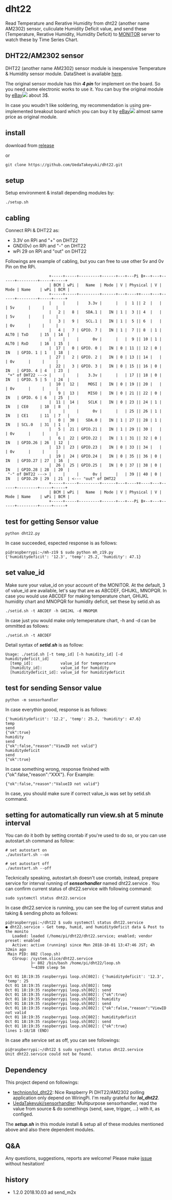 # dht22
Read Temperature and Rerative Humidity from dht22 (another name AM2302) sensor, culiculate Humidity Deficit value, and send these (Temperature, Rerative Humidity, Humidity Deficit) to [MONITOR](https://monitor.uedasoft.com) server to watch these by Time Series Chart.

## DHT22/AM2302 sensor

DHT22 (another name AM2302) sensor module is inexpensive Temperature & Humidity sensor module. DataSheet is available [here](https://www.sparkfun.com/datasheets/Sensors/Temperature/DHT22.pdf).

The original sensor module has thin ***4 pin*** for implement on the board. So you need some electronic works to use it. You can buy the original module by <a target="_self" href="http://rover.ebay.com/rover/1/711-53200-19255-0/1?icep_ff3=2&pub=5575391936&toolid=10001&campid=5338390482&customid=&icep_item=181922128912&ipn=psmain&icep_vectorid=229466&kwid=902099&mtid=824&kw=lg">eBay</a><img style="text-decoration:none;border:0;padding:0;margin:0;" src="http://rover.ebay.com/roverimp/1/711-53200-19255-0/1?ff3=2&pub=5575391936&toolid=10001&campid=5338390482&customid=&item=181922128912&mpt=[CACHEBUSTER]"> about 3$.

In case you woudn't like soldering, my recommendation is using pre-implemented breakout board which you can buy it by <a target="_self" href="http://rover.ebay.com/rover/1/711-53200-19255-0/1?icep_ff3=2&pub=5575391936&toolid=10001&campid=5338390482&customid=&icep_item=191964438524&ipn=psmain&icep_vectorid=229466&kwid=902099&mtid=824&kw=lg">eBay</a><img style="text-decoration:none;border:0;padding:0;margin:0;" src="http://rover.ebay.com/roverimp/1/711-53200-19255-0/1?ff3=2&pub=5575391936&toolid=10001&campid=5338390482&customid=&item=191964438524&mpt=[CACHEBUSTER]"> almost same price as original module.

## install
download from [release](https://github.com/UedaTakeyuki/dht22/releases)

or 

```
git clone https://github.com/UedaTakeyuki/dht22.git
```

## setup
Setup environment & install depending modules by:

```
./setup.sh 
```

## cabling
Connect RPi & DHT22 as:

- 3.3V on RPi and "+" on DHT22
- GND(0v) on RPi and "-" on DHT22
- wPi 29 on RPi and "out" on DHT22 

Followings are example of cabling, but you can free to use other 5v and 0v Pin on the RPi. 

```
                   +-----+-----+---------+------+---+---Pi B+--+---+------+---------+-----+-----+
                   | BCM | wPi |   Name  | Mode | V | Physical | V | Mode | Name    | wPi | BCM |
                   +-----+-----+---------+------+---+----++----+---+------+---------+-----+-----+
                   |     |     |    3.3v |      |   |  1 || 2  |   |      | 5v      |     |     |
                   |   2 |   8 |   SDA.1 |   IN | 1 |  3 || 4  |   |      | 5v      |     |     |
                   |   3 |   9 |   SCL.1 |   IN | 1 |  5 || 6  |   |      | 0v      |     |     |
                   |   4 |   7 | GPIO. 7 |   IN | 1 |  7 || 8  | 1 | ALT0 | TxD     | 15  | 14  |
                   |     |     |      0v |      |   |  9 || 10 | 1 | ALT0 | RxD     | 16  | 15  |
                   |  17 |   0 | GPIO. 0 |   IN | 0 | 11 || 12 | 0 | IN   | GPIO. 1 | 1   | 18  |
                   |  27 |   2 | GPIO. 2 |   IN | 0 | 13 || 14 |   |      | 0v      |     |     |
                   |  22 |   3 | GPIO. 3 |   IN | 0 | 15 || 16 | 0 | IN   | GPIO. 4 | 4   | 23  |
 "+" of DHT22 ---> |     |     |    3.3v |      |   | 17 || 18 | 0 | IN   | GPIO. 5 | 5   | 24  |
                   |  10 |  12 |    MOSI |   IN | 0 | 19 || 20 |   |      | 0v      |     |     |
                   |   9 |  13 |    MISO |   IN | 0 | 21 || 22 | 0 | IN   | GPIO. 6 | 6   | 25  |
                   |  11 |  14 |    SCLK |   IN | 0 | 23 || 24 | 1 | IN   | CE0     | 10  | 8   |
                   |     |     |      0v |      |   | 25 || 26 | 1 | IN   | CE1     | 11  | 7   |
                   |   0 |  30 |   SDA.0 |   IN | 1 | 27 || 28 | 1 | IN   | SCL.0   | 31  | 1   |
                   |   5 |  21 | GPIO.21 |   IN | 1 | 29 || 30 |   |      | 0v      |     |     |
                   |   6 |  22 | GPIO.22 |   IN | 1 | 31 || 32 | 0 | IN   | GPIO.26 | 26  | 12  |
                   |  13 |  23 | GPIO.23 |   IN | 0 | 33 || 34 |   |      | 0v      |     |     |
                   |  19 |  24 | GPIO.24 |   IN | 0 | 35 || 36 | 0 | IN   | GPIO.27 | 27  | 16  |
                   |  26 |  25 | GPIO.25 |   IN | 0 | 37 || 38 | 0 | IN   | GPIO.28 | 28  | 20  |
 "-" of DHT22 ---> |     |     |      0v |      |   | 39 || 40 | 0 | IN   | GPIO.29 | 29  | 21  | <--- "out" of DHT22
                   +-----+-----+---------+------+---+----++----+---+------+---------+-----+-----+
                   | BCM | wPi |   Name  | Mode | V | Physical | V | Mode | Name    | wPi | BCM |
                   +-----+-----+---------+------+---+---Pi B+--+---+------+---------+-----+-----+
```


## test for getting Sensor value

```
python dht22.py
```

In case succeeded, espected response is as follows:

```
pi@raspberrypi:~/mh-z19 $ sudo python mh_z19.py
{'humiditydeficit': '12.3', 'temp': 25.2, 'humidity': 47.1}
```

## set value_id
Make sure your value_id on your account of the MONITOR. At the default, 3 of value_id are available, let's say that are as ABCDEF, GHIJKL, MNOPQR. In case you would use ABCDEF for making temperature chart, GHIJKL humidity chart and MNOPQR for humidity deficit, set these by setid.sh as

```
./setid.sh -t ABCDEF -h GHIJKL -d MNOPQR
```

In case just you would make only temeperature chart, -h and -d can be ommitted as follows:


```
./setid.sh -t ABCDEF
```

Detail syntax of ***setid.sh*** is as follow:

```
Usage: ./setid.sh [-t temp_id] [-h humidity_id] [-d humiditydeficit_id] 
  [temp_id]:            value_id for temperature 
  [humidity_id]:        value_id for humidity 
  [humiditydeficit_id]: value_id for humiditydeficit 
```

## test for sending Sensor value

```
python -m sensorhandler
```

In case everythin goood, response is as follows:

```
{'humiditydeficit': '12.2', 'temp': 25.2, 'humidity': 47.6}
temp
send
{"ok":true}
humidity
send
{"ok":false,"reason":"ViewID not valid"}
humiditydeficit
send
{"ok":true}
```

In case something wrong, response finished with {"ok":false,"reason":"XXX"}. For Example:

```
{"ok":false,"reason":"ValueID not valid"}
```

In case, you should make sure if correct value_is was set by setid.sh command.

## setting for automatically run view.sh at 5 minute interval

You can do it both by setting crontab if you're used to do so, or you can use autostart.sh command as follow:


```
# set autostart on
./autostart.sh --on

# set autostart off
./autostart.sh --off
```

Tecknically speaking, autostart.sh doesn't use crontab, instead, prepare service for interval running of ***sensorhandler*** named dht22.service .
You can confirm current status of dht22.service with following command:

```
sudo systemctl status dht22.service
```

In case dht22.service is running, you can see the log of current status and taking & sending photo as follows:
```
pi@raspberrypi:~/dht22 $ sudo systemctl status dht22.service 
● dht22.service - Get temp, humid, and humiditydeficit data & Post to the monito
   Loaded: loaded (/home/pi/dht22/dht22.service; enabled; vendor preset: enabled
   Active: active (running) since Mon 2018-10-01 13:47:46 JST; 4h 32min ago
 Main PID: 802 (loop.sh)
   CGroup: /system.slice/dht22.service
           ├─ 802 /bin/bash /home/pi/dht22/loop.sh
           └─4389 sleep 5m

Oct 01 18:19:35 raspberrypi loop.sh[802]: {'humiditydeficit': '12.3', 'temp': 25
Oct 01 18:19:35 raspberrypi loop.sh[802]: temp
Oct 01 18:19:35 raspberrypi loop.sh[802]: send
Oct 01 18:19:35 raspberrypi loop.sh[802]: {"ok":true}
Oct 01 18:19:35 raspberrypi loop.sh[802]: humidity
Oct 01 18:19:35 raspberrypi loop.sh[802]: send
Oct 01 18:19:35 raspberrypi loop.sh[802]: {"ok":false,"reason":"ViewID not valid
Oct 01 18:19:35 raspberrypi loop.sh[802]: humiditydeficit
Oct 01 18:19:35 raspberrypi loop.sh[802]: send
Oct 01 18:19:35 raspberrypi loop.sh[802]: {"ok":true}
lines 1-18/18 (END)
```

In case afte service set as off, you can see followings:
```
pi@raspberrypi:~/dht22 $ sudo systemctl status dht22.service
Unit dht22.service could not be found.
```

## Dependency
This project depend on followings:

- [technion/lol_dht22](https://github.com/technion/lol_dht22): Nice Raspberry Pi DHT22/AM2302 polling application only depend on WiringPi. I'm really grateful for ***lol_dht22***.
- [UedaTakeyuki/sensorhandler](https://github.com/UedaTakeyuki/sensorhandler): Multipurpose sensorhandler, read the value from source & do somethings (send, save, trigger, ...) with it, as configed.

The ***setup.sh*** in this module install & setup all of these modules mentioned above and also there dependent modules.

## Q&A
Any questions, suggestions, reports are welcome! Please make [issue](https://github.com/UedaTakeyuki/dht22/issues) without hesitation! 

## history
- 1.2.0  2018.10.03  ad send_m2x
